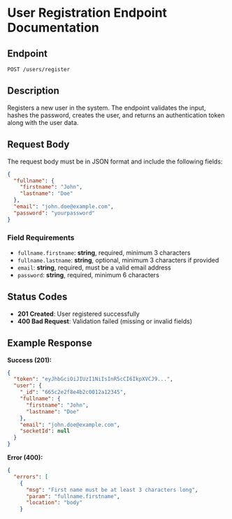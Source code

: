 # User Registration Endpoint Documentation

## Endpoint

`POST /users/register`

## Description

Registers a new user in the system. The endpoint validates the input, hashes the password, creates the user, and returns an authentication token along with the user data.

## Request Body

The request body must be in JSON format and include the following fields:

```json
{
  "fullname": {
    "firstname": "John",
    "lastname": "Doe"
  },
  "email": "john.doe@example.com",
  "password": "yourpassword"
}
```

### Field Requirements

- `fullname.firstname`: **string**, required, minimum 3 characters
- `fullname.lastname`: **string**, optional, minimum 3 characters if provided
- `email`: **string**, required, must be a valid email address
- `password`: **string**, required, minimum 6 characters

## Status Codes

- **201 Created**: User registered successfully
- **400 Bad Request**: Validation failed (missing or invalid fields)

## Example Response

**Success (201):**
```json
{
  "token": "eyJhbGciOiJIUzI1NiIsInR5cCI6IkpXVCJ9...",
  "user": {
    "_id": "665c2e2f8e4b2c0012a12345",
    "fullname": {
      "firstname": "John",
      "lastname": "Doe"
    },
    "email": "john.doe@example.com",
    "socketId": null
  }
}
```

**Error (400):**
```json
{
  "errors": [
    {
      "msg": "First name must be at least 3 characters long",
      "param": "fullname.firstname",
      "location": "body"
    }